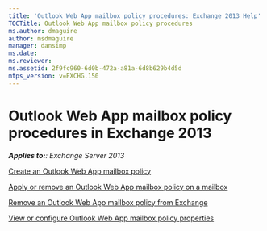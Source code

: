 ```yaml
---
title: 'Outlook Web App mailbox policy procedures: Exchange 2013 Help'
TOCTitle: Outlook Web App mailbox policy procedures
ms.author: dmaguire
author: msdmaguire
manager: dansimp
ms.date: 
ms.reviewer: 
ms.assetid: 2f9fc960-6d0b-472a-a81a-6d8b629b4d5d
mtps_version: v=EXCHG.150
---
```


# Outlook Web App mailbox policy procedures in Exchange 2013

_**Applies to:**: Exchange Server 2013_

[Create an Outlook Web App mailbox policy](create-outlook-web-app-mailbox-policy-exchange-2013-help.md)

[Apply or remove an Outlook Web App mailbox policy on a mailbox](apply-or-remove-outlook-web-app-mailbox-policy-exchange-2013-help.md)

[Remove an Outlook Web App mailbox policy from Exchange](remove-outlook-web-app-mailbox-policy-exchange-2013-help.md)

[View or configure Outlook Web App mailbox policy properties](configure-outlook-web-app-mailbox-policy-properties-exchange-2013-help.md)
